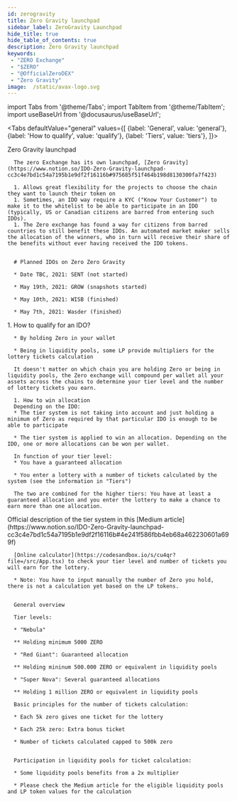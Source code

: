 ```yaml
---
id: zerogravity
title: Zero Gravity launchpad
sidebar_label: ZeroGravity Launchpad
hide_title: true
hide_table_of_contents: true
description: Zero Gravity launchpad
keywords:
 - "ZERO Exchange"
 - "$ZERO"
 - "@OfficialZeroDEX"
 - "Zero Gravity"
image:  /static/avax-logo.svg
---
```


import Tabs from '@theme/Tabs';
import TabItem from '@theme/TabItem';
import useBaseUrl from '@docusaurus/useBaseUrl';

<Tabs
  defaultValue="general"
  values={[
    {label: 'General', value: 'general'},
    {label: 'How to qualify', value: 'qualify'},
    {label: 'Tiers', value: 'tiers'},
  ]}>  


  <TabItem value="general">
      Zero Gravity launchpad

      The zero Exchange has its own launchpad, [Zero Gravity](https://www.notion.so/IDO-Zero-Gravity-launchpad-cc3c4e7bd1c54a7195b1e9df2f16116b#975685f51f464b198d8130300fa7f423)
	  
      1. Allows great flexibility for the projects to choose the chain they want to launch their token on
      1. Sometimes, an IDO way require a KYC ("Know Your Customer") to make it to the whitelist to be able to participate in an IDO (typically, US or Canadian citizens are barred from entering such IDOs).  
	  1. The Zero exchange has found a way for citizens from barred countries to still benefit these IDOs. An automated market maker sells the allocation of the winners, who in turn will receive their share of the benefits without ever having received the IDO tokens.


      # Planned IDOs on Zero Zero Gravity

      * Date TBC, 2021: SENT (not started)
	  
      * May 19th, 2021: GROW (snapshots started)
	  
      * May 10th, 2021: WISB (finished)
	  
      * May 7th, 2021: Wasder (finished)
	  
  </TabItem>

  <TabItem value="qualify">
      1. How to qualify for an IDO?

      * By holding Zero in your wallet
	  
      * Being in liquidity pools, some LP provide multipliers for the lottery tickets calculation
	  
      It doesn't matter on which chain you are holding Zero or being in liquidity pools, the Zero exchange will compound per wallet all your assets across the chains to determine your tier level and the number of lottery tickets you earn.

      1. How to win allocation
      Depending on the IDO:
      * The tier system is not taking into account and just holding a minimum of Zero as required by that particular IDO is enough to be able to participate
	  
      * The tier system is applied to win an allocation. Depending on the IDO, one or more allocations can be won per wallet.

      In function of your tier level:
      * You have a guaranteed allocation
      
	  * You enter a lottery with a number of tickets calculated by the system (see the information in "Tiers")
      
	  The two are combined for the higher tiers: You have at least a guaranteed allocation and you enter the lottery to make a chance to earn more than one allocation.

  </TabItem>

  <TabItem value="tiers">
      Official description of the tier system in this [Medium article](https://www.notion.so/IDO-Zero-Gravity-launchpad-cc3c4e7bd1c54a7195b1e9df2f16116b#4e241f586fbb4eb68a462230601a699f)

      [Online calculator](https://codesandbox.io/s/cu4qr?file=/src/App.tsx) to check your tier level and number of tickets you will earn for the lottery.
      
	  * Note: You have to input manually the number of Zero you hold, there is not a calculation yet based on the LP tokens.


      General overview
      
	  Tier levels:
      
	  * "Nebula"
      
	  ** Holding minimum 5000 ZERO
      
	  * "Red Giant": Guaranteed allocation
      
	  ** Holding mininum 500.000 ZERO or equivalent in liquidity pools
      
	  * "Super Nova": Several guaranteed allocations
      
	  ** Holding 1 million ZERO or equivalent in liquidity pools

      Basic principles for the number of tickets calculation:
      
	  * Each 5k zero gives one ticket for the lottery
      
	  * Each 25k zero: Extra bonus ticket
      
	  * Number of tickets calculated capped to 500k zero


      Participation in liquidity pools for ticket calculation:
      
	  * Some liquidity pools benefits from a 2x multiplier
      
	  * Please check the Medium article for the eligible liquidity pools and LP token values for the calculation
	  
  </TabItem>  
</Tabs>    
